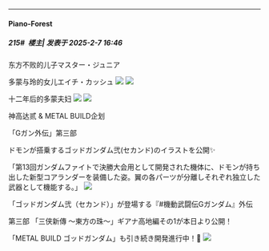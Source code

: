﻿
*****

####  Piano-Forest  
##### 215#         楼主| 发表于 2025-2-7 16:46

东方不败的儿子マスター・ジュニア

多蒙与玲的女儿エイチ・カッシュ
<img src="https://p.sda1.dev/21/008218821c8593cba038f58b6d594889/20250207_163416.jpg" referrerpolicy="no-referrer">
<img src="https://p.sda1.dev/21/555c3b74c4d1403bc70624ce060627f8/20250207_163428.jpg" referrerpolicy="no-referrer">

十二年后的多蒙夫妇
<img src="https://p.sda1.dev/21/a66deff2fe6f7a63458c5d398db7a74b/20250207_163543.jpg" referrerpolicy="no-referrer">
<img src="https://p.sda1.dev/21/2a99b318a313f35aba4d0ecae4705a0d/20250207_163551.jpg" referrerpolicy="no-referrer">

神高达贰 &amp; METAL BUILD企划

「Gガン外伝」第三部

ドモンが搭乗するゴッドガンダム弐(セカンド)のイラストを公開✨

「第13回ガンダムファイトで決勝大会用として開発された機体に、ドモンが持ち出した新型コアランダーを装備した姿。翼の各パーツが分離しそれぞれ独立した武器として機能する。」
<img src="https://p.sda1.dev/21/8ab011425028abdd16c19198677e2962/20250207_163600.jpg" referrerpolicy="no-referrer">

「ゴッドガンダム弐（セカンド）」が登場する『#機動武闘伝Gガンダム』外伝 

第三部 「三侠新傳 ～東方の珠～」ギアナ高地編その1が本日より公開！

「METAL BUILD ゴッドガンダム」も引き続き開発進行中！🙌 
<img src="https://p.sda1.dev/21/3f7282d18f4860a2524f68825c66b54e/20250207_163605.jpg" referrerpolicy="no-referrer">

